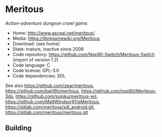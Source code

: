 # Meritous

_Action-adventure dungeon crawl game._

- Home: http://www.asceai.net/meritous/
- Media: https://libregamewiki.org/Meritous
- Download: (see home)
- State: mature, inactive since 2008
- Code repository: https://github.com/Nop90-Switch/Meritous-Switch (import of version 1.2)
- Code language: C
- Code license: GPL-3.0
- Code dependencies: SDL

See also https://github.com/zear/meritous, https://github.com/bart9h/meritous, https://github.com/nop90/Meritous-3ds, https://github.com/suloku/meritous-wii, https://github.com/MattWindsor91/eMeritous, https://gitlab.com/meritous/sdl_android.git, https://gitlab.com/meritous/meritous.git

## Building

